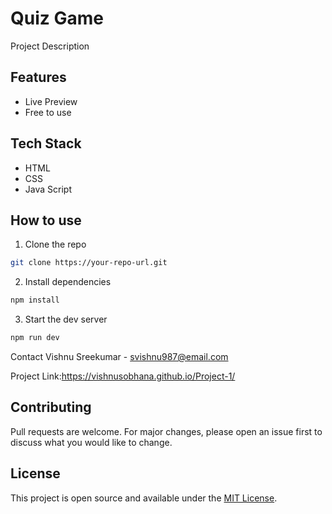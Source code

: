 
# Quiz Game 
Project Description

## Features
- Live Preview
- Free to use

## Tech Stack
- HTML
- CSS
- Java Script

## How to use
1. Clone the repo
``` bash
git clone https://your-repo-url.git
```

2. Install dependencies
``` bash
npm install
```

3. Start the dev server
``` bash
npm run dev
```
Contact
Vishnu Sreekumar - svishnu987@email.com

Project Link:https://vishnusobhana.github.io/Project-1/

## Contributing
Pull requests are welcome. For major changes, please open an issue first to discuss what you would like to change.

## License
This project is open source and available under the [MIT License](LICENSE).
